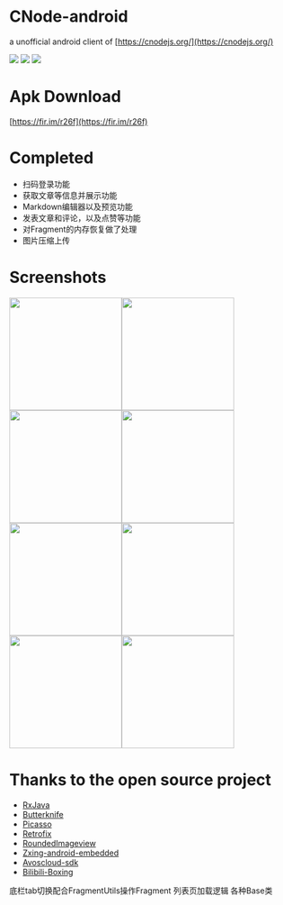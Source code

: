 # CNode-android
a unofficial android client of [https://cnodejs.org/](https://cnodejs.org/)

[![](https://img.shields.io/badge/android%20client-CNode-brightgreen.svg)](https://github.com/shellljx/Cnode-android)
[![](https://img.shields.io/github/issues/shellljx/CNode-android.svg)](https://github.com/shellljx/CNode-android/issues)
![](https://img.shields.io/circleci/project/github/RedSparr0w/node-csgo-parser.svg)

# Apk Download

[https://fir.im/r26f](https://fir.im/r26f)

# Completed 

* 扫码登录功能
* 获取文章等信息并展示功能
* Markdown编辑器以及预览功能
* 发表文章和评论，以及点赞等功能
* 对Fragment的内存恢复做了处理
* 图片压缩上传

# Screenshots
<img src="./art/01.jpg" width="200px"/><img src="./art/02.jpg" width="200px"/><img src="./art/03.jpg" width="200px"/><img src="./art/04.jpg" width="200px"/><img src="./art/05.jpg" width="200px"/><img src="./art/06.jpg" width="200px"/><img src="./art/07.jpg" width="200px"/><img src="./art/08.jpg" width="200px"/>

# Thanks to the open source project
* [RxJava](https://github.com/ReactiveX/RxJava)
* [Butterknife](https://github.com/JakeWharton/butterknife)
* [Picasso](https://github.com/square/picasso)
* [Retrofix](https://github.com/square/retrofit)
* [RoundedImageview](https://github.com/vinc3m1/RoundedImageView)
* [Zxing-android-embedded](https://github.com/journeyapps/zxing-android-embedded)
* [Avoscloud-sdk](https://github.com/leancloud/leancloud-sdk)
* [Bilibili-Boxing](https://github.com/Bilibili/boxing)


底栏tab切换配合FragmentUtils操作Fragment
列表页加载逻辑
各种Base类

